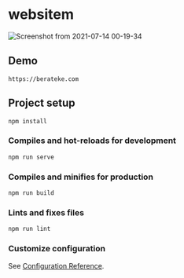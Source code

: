 # websitem
![Screenshot from 2021-07-14 00-19-34](https://user-images.githubusercontent.com/21203901/125504720-d130b32d-0bfe-40d0-bf6c-bc75857b25c2.png)

## Demo
```
https://berateke.com
```

## Project setup
```
npm install
```

### Compiles and hot-reloads for development
```
npm run serve
```

### Compiles and minifies for production
```
npm run build
```

### Lints and fixes files
```
npm run lint
```

### Customize configuration
See [Configuration Reference](https://cli.vuejs.org/config/).
